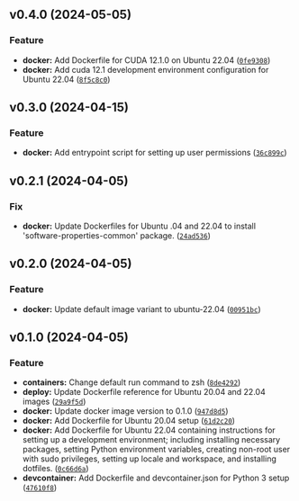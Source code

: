 <!--next-version-placeholder-->

## v0.4.0 (2024-05-05)

### Feature

* **docker:** Add Dockerfile for CUDA 12.1.0 on Ubuntu 22.04 ([`0fe9308`](https://github.com/entelecheia/dev-containers/commit/0fe9308bba17bf11af86aa02df28de937413b070))
* **docker:** Add cuda 12.1 development environment configuration for Ubuntu 22.04 ([`8f5c8c0`](https://github.com/entelecheia/dev-containers/commit/8f5c8c0635f44f4417281368db8289584161fc7e))

## v0.3.0 (2024-04-15)

### Feature

* **docker:** Add entrypoint script for setting up user permissions ([`36c899c`](https://github.com/entelecheia/dev-containers/commit/36c899cb359de5b18688d1a56e74b356bdd9423b))

## v0.2.1 (2024-04-05)

### Fix

* **docker:** Update Dockerfiles for Ubuntu .04 and 22.04 to install 'software-properties-common' package. ([`24ad536`](https://github.com/entelecheia/dev-containers/commit/24ad536223d92ffb5cf48a877ac715755306d116))

## v0.2.0 (2024-04-05)

### Feature

* **docker:** Update default image variant to ubuntu-22.04 ([`00951bc`](https://github.com/entelecheia/dev-containers/commit/00951bcfe91f7de7ad7cfc620bfe44533e2a5590))

## v0.1.0 (2024-04-05)

### Feature

* **containers:** Change default run command to zsh ([`8de4292`](https://github.com/entelecheia/dev-containers/commit/8de4292d4198066d471eca2a06541a1ff347679a))
* **deploy:** Update Dockerfile reference for Ubuntu 20.04 and 22.04 images ([`29a9f5d`](https://github.com/entelecheia/dev-containers/commit/29a9f5d525510d06eb99db1d894cd35ea310bdec))
* **docker:** Update docker image version to 0.1.0 ([`947d8d5`](https://github.com/entelecheia/dev-containers/commit/947d8d5e228fb81dd98c6a6260cd09e2dc873fd9))
* **docker:** Add Dockerfile for Ubuntu 20.04 setup ([`61d2c20`](https://github.com/entelecheia/dev-containers/commit/61d2c202b6d43c529ba9b50e6dbdd7d1883f80a4))
* **docker:** Add Dockerfile for Ubuntu 22.04 containing instructions for setting up a development environment; including installing necessary packages, setting Python environment variables, creating non-root user with sudo privileges, setting up locale and workspace, and installing dotfiles. ([`0c66d6a`](https://github.com/entelecheia/dev-containers/commit/0c66d6a10ee973be2c972de9c1f65580816f940a))
* **devcontainer:** Add Dockerfile and devcontainer.json for Python 3 setup ([`47610f8`](https://github.com/entelecheia/dev-containers/commit/47610f8d2aaaff814c70e2fadf7e213ae2794ef0))
